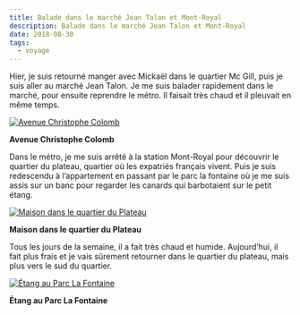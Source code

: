 ```yaml
---
title: Balade dans le marché Jean Talon et Mont-Royal
description: Balade dans le marché Jean Talon et Mont-Royal
date: 2018-08-30
tags:
  - voyage
---
```


Hier, je suis retourné manger avec Mickaël dans le quartier Mc Gill, puis je suis aller au marché Jean Talon. Je me suis balader rapidement dans le marché, pour ensuite reprendre le métro. Il faisait très chaud et il pleuvait en même temps.

 [![Avenue Christophe Colomb](IMG/e87647aa-ecc7-4b3e-af8a-5ff604c62a08.jpg?1659623946)](IMG/e87647aa-ecc7-4b3e-af8a-5ff604c62a08.jpg)

**Avenue Christophe Colomb**

Dans le métro, je me suis arrêté à la station Mont-Royal pour découvrir le quartier du plateau, quartier où les expatriés français vivent. Puis je suis redescendu à l’appartement en passant par le parc la fontaine où je me suis assis sur un banc pour regarder les canards qui barbotaient sur le petit étang.

 [![Maison dans le quartier du Plateau](IMG/1eacbfdf-d7f7-4037-8713-b13acb4a001d.jpg?1659623948)](IMG/1eacbfdf-d7f7-4037-8713-b13acb4a001d.jpg)

**Maison dans le quartier du Plateau**

Tous les jours de la semaine, il a fait très chaud et humide. Aujourd’hui, il fait plus frais et je vais sûrement retourner dans le quartier du plateau, mais plus vers le sud du quartier.

 [![Étang au Parc La Fontaine](IMG/889312bb-95d5-4527-a4fb-fd0eb9a99c1d.jpg?1659623950)](IMG/889312bb-95d5-4527-a4fb-fd0eb9a99c1d.jpg)

**Étang au Parc La Fontaine**